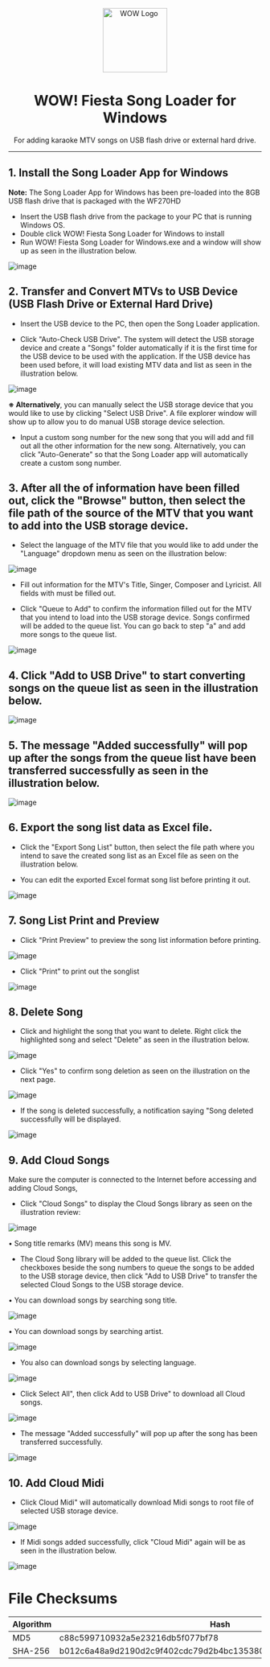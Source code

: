 <p align="center"><img src="https://wowfiesta.com/image/cache/WF-LOGO-2-2823x1467.png" alt="WOW Logo" height="128"></p>

<h1 align="center">WOW! Fiesta Song Loader for Windows</h1>

<p align="center">For adding karaoke MTV songs on USB flash drive or external hard drive.</p>
<hr>

## **1. Install the Song Loader App for Windows**

**Note:** The Song Loader App for Windows has been pre-loaded into the 8GB USB flash drive that is packaged with the WF270HD

- Insert the USB flash drive from the package to your PC that is running Windows OS.
- Double click WOW! Fiesta Song Loader for Windows to install
- Run WOW! Fiesta Song Loader for Windows.exe and a window will show up as seen in the illustration below.

![image](https://github.com/AwayJob/WOW-Fiesta-Song-Loader/assets/66241829/0202eca0-a6d0-41dc-bb2b-eae014cb18a6)


## **2. Transfer and Convert MTVs to USB Device (USB Flash Drive or External Hard Drive)**

- Insert the USB device to the PC, then open the Song Loader application.

- Click "Auto-Check USB Drive". The system will detect the USB storage device and create a "Songs" folder automatically if it is the first time for the USB device to be used with the application. If the USB device has been used before, it will load existing MTV data and list as seen in the illustration below.

![image](https://github.com/AwayJob/WOW-Fiesta-Song-Loader/assets/66241829/2d138647-38c5-412f-ba9c-279e7b6f0fd1)

  **※ Alternatively**, you can manually select the USB storage device that you would like to use by clicking "Select USB Drive". A file explorer window will show up to allow you to do manual USB storage device selection.

- Input a custom song number for the new song that you will add and fill out all the other information for the new song. Alternatively, you can click "Auto-Generate" so that the Song Loader app will automatically create a custom song number.

## **3. After all the of information have been filled out, click the "Browse" button, then select the file path of the source of the MTV that you want to add into the USB storage device.**

- Select the language of the MTV file that you would like to add under the "Language" dropdown menu as seen on the illustration below:

![image](https://github.com/AwayJob/WOW-Fiesta-Song-Loader/assets/66241829/2ee908be-7a59-4add-8d25-dc292b82fab6)

- Fill out information for the MTV's Title, Singer, Composer and Lyricist. All fields with must be filled out.

- Click "Queue to Add" to confirm the information filled out for the MTV that you intend to load into the USB storage device. Songs confirmed will be added to the queue list. You can go back to step "a" and add more songs to the queue list.

![image](https://github.com/AwayJob/WOW-Fiesta-Song-Loader/assets/66241829/c30aba25-f1f9-407b-9743-3cdc71b9ea33)

## **4. Click "Add to USB Drive" to start converting songs on the queue list as seen in the illustration below.**

![image](https://github.com/AwayJob/WOW-Fiesta-Song-Loader/assets/66241829/0d316e14-fbfb-427f-8ffa-360acef0d053)

## **5. The message "Added successfully" will pop up after the songs from the queue list have been transferred successfully as seen in the illustration below.**

![image](https://github.com/AwayJob/WOW-Fiesta-Song-Loader/assets/66241829/fc120853-205a-43ae-9f42-99b1f5363948)

## **6. Export the song list data as Excel file.**

- Click the "Export Song List" button, then select the file path where you intend to save the created song list as an Excel file as seen on the illustration below.

- You can edit the exported Excel format song list before printing it out.

![image](https://github.com/AwayJob/WOW-Fiesta-Song-Loader/assets/66241829/a4565cdc-25b1-4435-83cb-b0f4e7e6295d)

## **7. Song List Print and Preview**

- Click "Print Preview" to preview the song list information before printing.

![image](https://github.com/AwayJob/WOW-Fiesta-Song-Loader/assets/66241829/892225a0-94b0-49b9-984f-ea23479a5caf)

- Click "Print" to print out the songlist

![image](https://github.com/AwayJob/WOW-Fiesta-Song-Loader/assets/66241829/a4b55188-7ac4-4eea-bc5a-9aee6dffaaf8)

## **8. Delete Song**

- Click and highlight the song that you want to delete. Right click the highlighted song and select "Delete" as seen in the illustration below.

![image](https://github.com/AwayJob/WOW-Fiesta-Song-Loader/assets/66241829/5cedc584-d5ed-4a46-b48c-a3ffc0baf141)

- Click "Yes" to confirm song deletion as seen on the illustration on the next page.

![image](https://github.com/AwayJob/WOW-Fiesta-Song-Loader/assets/66241829/b46ec333-f0f6-4fe8-8fd8-69528ba3cb6d)

- If the song is deleted successfully, a notification saying "Song deleted successfully will be displayed.

![image](https://github.com/AwayJob/WOW-Fiesta-Song-Loader/assets/66241829/e8d74103-6921-46a8-b919-7b92887616f2)

## **9. Add Cloud Songs**

Make sure the computer is connected to the Internet before accessing and adding Cloud Songs,

- Click "Cloud Songs" to display the Cloud Songs library as seen on the illustration review:

![image](https://github.com/AwayJob/WOW-Fiesta-Song-Loader/assets/66241829/c3f116fe-ea36-467e-a25d-8100c4eee91d)

• Song title remarks (MV) means this song is MV.

- The Cloud Song library will be added to the queue list. Click the checkboxes beside the song numbers to queue the songs to be added to the USB storage device, then click "Add to USB Drive" to transfer the selected Cloud Songs to the USB storage device.

• You can download songs by searching song title.

![image](https://github.com/AwayJob/WOW-Fiesta-Song-Loader/assets/66241829/44a51c2c-07eb-4831-a9d0-bf24a362d185)

• You can download songs by searching artist.

![image](https://github.com/AwayJob/WOW-Fiesta-Song-Loader/assets/66241829/1c2eb6b4-4f22-47cb-a513-f1291d2c4197)

- You also can download songs by selecting language.

![image](https://github.com/AwayJob/WOW-Fiesta-Song-Loader/assets/66241829/6921ed79-b29d-4cc9-abbd-6581bc1486d6)

- Click Select All", then click Add to USB Drive" to download all Cloud songs.

![image](https://github.com/AwayJob/WOW-Fiesta-Song-Loader/assets/66241829/d4450388-60ac-4b75-b44e-2cb8ae15013f)

- The message "Added successfully" will pop up after the song has been transferred successfully.

![image](https://github.com/AwayJob/WOW-Fiesta-Song-Loader/assets/66241829/e81c221e-3244-4db6-b897-e82f9122d0cc)

## **10. Add Cloud Midi**

- Click Cloud Midi" will automatically download Midi songs to root file of selected USB storage device.

![image](https://github.com/AwayJob/WOW-Fiesta-Song-Loader/assets/66241829/bb89a40d-bd9f-44cc-b9b7-ca24bb59b15e)

- If Midi songs added successfully, click "Cloud Midi" again will be as seen in the illustration below.

![image](https://github.com/AwayJob/WOW-Fiesta-Song-Loader/assets/66241829/8e61102e-945e-4e80-947d-ee3d62f30b0b)

# File Checksums
| Algorithm | Hash |
| -- | -- |
| MD5 | c88c599710932a5e23216db5f077bf78 |
| SHA-256 | b012c6a48a9d2190d2c9f402cdc79d2b4bc1353802f01409389c052d3b246862 |
